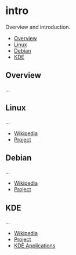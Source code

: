 # intro

Overview and introduction.

- [Overview](#overview)
- [Linux](#linux)
- [Debian](#debian)
- [KDE](#kde)

## Overview

...

## Linux

...

- [Wikipedia](https://en.wikipedia.org/wiki/Linux)
- [Project](https://www.kernel.org)

## Debian

...

- [Wikipedia](https://en.wikipedia.org/wiki/Debian)
- [Project](https://www.debian.org)

## KDE

...

- [Wikipedia](https://en.wikipedia.org/wiki/KDE)
- [Project](https://kde.org)
- [KDE Applications](https://apps.kde.org)
